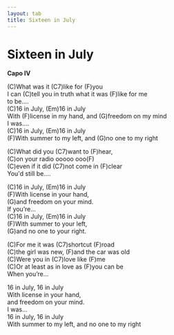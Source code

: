 ```yaml
---
layout: tab
title: Sixteen in July
---
```

# Sixteen in July

**Capo IV**  
  
(C)What was it (C7)like for (F)you  
I can (C)tell you in truth what it was (F)like for me  
to be....  
(C)16 in July, (Em)16 in July  
With (F)license in my hand, and (G)freedom on my mind  
I was....  
(C)16 in July, (Em)16 in July  
(F)With summer to my left, and (G)no one to my right  
  
(C)What did you (C7)want to (F)hear,  
(C)on your radio ooooo ooo(F)  
(C)even if it did (C7)not come in (F)clear  
You'd still be....  
  
(C)16 in July, (Em)16 in July  
(F)With license in your hand,  
(G)and freedom on your mind.  
If you’re...  
(C)16 in July, (Em)16 in July  
(F)With summer to your left,  
(G)and no one to your right.  
  
(C)For me it was (C7)shortcut (F)road  
(C)the girl was new, (F)and the car was old  
(C)Were you in (C7)love like (F)me  
(C)Or at least as in love as (F)you can be  
When you’re...  
  
16 in July, 16 in July  
With license in your hand,  
and freedom on your mind.  
I was...  
16 in July, 16 in July  
With summer to my left, and no one to my right
